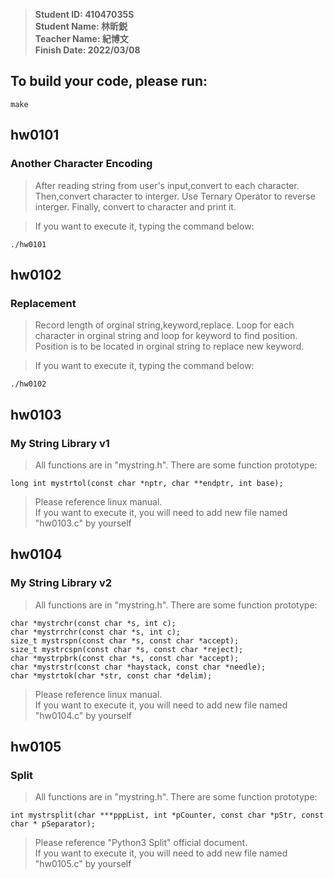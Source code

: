 > **Student ID: 41047035S**  
> **Student Name: 林昕鋭**  
> **Teacher Name: 紀博文**  
> **Finish Date: 2022/03/08**

## To build your code, please run:
```
make
```

## hw0101
### Another Character Encoding  
> After reading string from user's input,convert to each character. Then,convert character to interger. Use Ternary Operator to reverse interger. Finally, convert to character and print it.  

> If you want to execute it, typing the command below:
```
./hw0101
```

## hw0102
### Replacement
> Record length of orginal string,keyword,replace. Loop for each character in orginal string and loop for keyword to find position. Position is to be located in orginal string to replace new keyword.

> If you want to execute it, typing the command below:
```
./hw0102
```

## hw0103
### My String Library v1
> All functions are in "mystring.h". There are some function prototype:
```
long int mystrtol(const char *nptr, char **endptr, int base);
```
> Please reference linux manual.  
> If you want to execute it, you will need to add new file named "hw0103.c" by yourself

## hw0104
### My String Library v2
> All functions are in "mystring.h". There are some function prototype:
```
char *mystrchr(const char *s, int c); 
char *mystrrchr(const char *s, int c);
size_t mystrspn(const char *s, const char *accept); 
size_t mystrcspn(const char *s, const char *reject);
char *mystrpbrk(const char *s, const char *accept);
char *mystrstr(const char *haystack, const char *needle); 
char *mystrtok(char *str, const char *delim);
```
> Please reference linux manual.  
> If you want to execute it, you will need to add new file named "hw0104.c" by yourself

## hw0105
### Split
> All functions are in "mystring.h". There are some function prototype:
```
int mystrsplit(char ***pppList, int *pCounter, const char *pStr, const char * pSeparator);
```
> Please reference "Python3 Split" official document.  
> If you want to execute it, you will need to add new file named "hw0105.c" by yourself